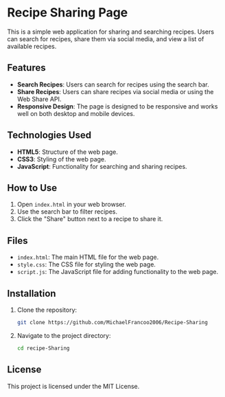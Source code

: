 # Recipe Sharing Page

This is a simple web application for sharing and searching recipes. Users can search for recipes, share them via social media, and view a list of available recipes.

## Features

- **Search Recipes**: Users can search for recipes using the search bar.
- **Share Recipes**: Users can share recipes via social media or using the Web Share API.
- **Responsive Design**: The page is designed to be responsive and works well on both desktop and mobile devices.

## Technologies Used

- **HTML5**: Structure of the web page.
- **CSS3**: Styling of the web page.
- **JavaScript**: Functionality for searching and sharing recipes.

## How to Use

1. Open `index.html` in your web browser.
2. Use the search bar to filter recipes.
3. Click the "Share" button next to a recipe to share it.

## Files

- `index.html`: The main HTML file for the web page.
- `style.css`: The CSS file for styling the web page.
- `script.js`: The JavaScript file for adding functionality to the web page.

## Installation

1. Clone the repository:
   ```bash
   git clone https://github.com/MichaelFrancoo2006/Recipe-Sharing
   ```
2. Navigate to the project directory:
   ```bash
   cd recipe-Sharing
   ```

## License

This project is licensed under the MIT License.
